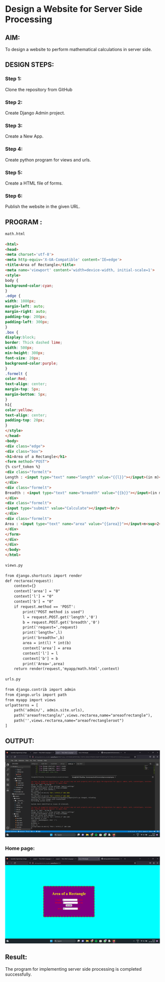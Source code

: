# Design a Website for Server Side Processing

## AIM:
To design a website to perform mathematical calculations in server side.

## DESIGN STEPS:

### Step 1:
Clone the repository from GitHub

### Step 2:
Create Django Admin project.

### Step 3:
Create a New App.

### Step 4:
Create python program for views and urls.

### Step 5:
Create a HTML file of forms.

### Step 6:
Publish the website in the given URL.

## PROGRAM :
```html
math.html

<html>
<head>
<meta charset='utf-8'>
<meta http-equiv='X-UA-Compatible' content='IE=edge'>
<title>Area of Rectangle</title>   
<meta name='viewport' content='width=device-width, initial-scale=1'>
<style>
body {
background-color:cyan;    
}
.edge {
width: 1080px;
margin-left: auto;
margin-right: auto;
padding-top: 200px;
padding-left: 300px;    
}
.box {
display:block;
border: Thick dashed lime;
width: 500px;
min-height: 300px;
font-size: 20px;
background-color:purple;    
}
.formelt {
color:Red;
text-align: center;
margin-top: 5px;
margin-bottom: 5px;    
}
h1{
color:yellow;
text-align: center;
padding-top: 20px;    
}
</style> 
</head>    
<body>
<div class="edge">
<div class="box">
<h1>Area of a Rectangle</h1> 
<form method="POST">
{% csrf_token %}
<div class="formelt">
Length : <input type="text" name="length" value="{{l}}"></input>(in m)<br/>
</div>
<div class="formelt">
Breadth : <input type="text" name="breadth" value="{{b}}"></input>(in m)<br/>    
</div>    
<div class="formelt">
<input type="submit" value="Calculate"></input><br/>    
</div>
<div class="formelt">
Area : <input type="text" name="area" value="{{area}}"></input>m<sup>2</sup><br/>    
</div>
</form>   
</div>    
</div>
</body>
</html>

views.py

from django.shortcuts import render
def rectarea(request):
    context={}
    context['area'] = "0"
    context['l'] = "0"
    context['b'] = "0"
    if request.method == 'POST':
        print("POST method is used")
        l = request.POST.get('length','0')
        b = request.POST.get('breadth','0')
        print('request=',request)
        print('length=',l)
        print('breadth=',b)
        area = int(l) * int(b)
        context['area'] = area
        context['l'] = l
        context['b'] = b
        print('Area=',area)
    return render(request,'myapp/math.html',context)    

urls.py

from django.contrib import admin
from django.urls import path
from myapp import views
urlpatterns = [
    path('admin/', admin.site.urls),
    path('areaofrectangle/',views.rectarea,name="areaofrectangle"),
    path('',views.rectarea,name="areaofrectangleroot")
]
```


## OUTPUT:
![OUTPUT](./output.png)

### Home page:
![Home page](./ex05.png)



## Result:
The program for implementing server side processing is completed successfully.


